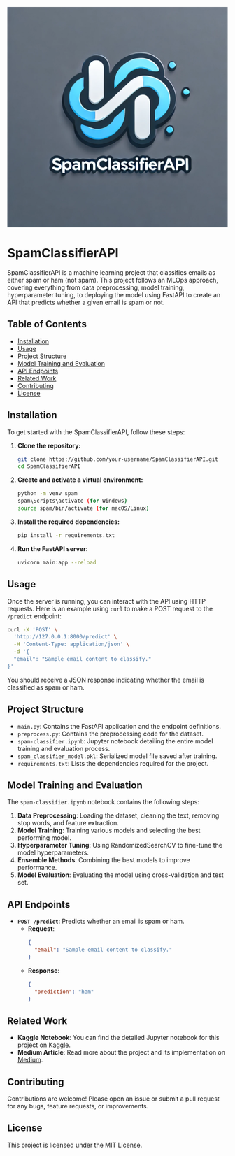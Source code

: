![SpamClassifierAPI Logo](https://github.com/MuLIAICHI/SpamClassifierAPI/blob/main/spamclassifierAPI.png)
# SpamClassifierAPI

SpamClassifierAPI is a machine learning project that classifies emails as either spam or ham (not spam). This project follows an MLOps approach, covering everything from data preprocessing, model training, hyperparameter tuning, to deploying the model using FastAPI to create an API that predicts whether a given email is spam or not.

## Table of Contents
- [Installation](#installation)
- [Usage](#usage)
- [Project Structure](#project-structure)
- [Model Training and Evaluation](#model-training-and-evaluation)
- [API Endpoints](#api-endpoints)
- [Related Work](#related-work)
- [Contributing](#contributing)
- [License](#license)

## Installation

To get started with the SpamClassifierAPI, follow these steps:

1. **Clone the repository:**
    ```sh
    git clone https://github.com/your-username/SpamClassifierAPI.git
    cd SpamClassifierAPI
    ```

2. **Create and activate a virtual environment:**
    ```sh
    python -m venv spam
    spam\Scripts\activate (for Windows)
    source spam/bin/activate (for macOS/Linux)
    ```

3. **Install the required dependencies:**
    ```sh
    pip install -r requirements.txt
    ```

4. **Run the FastAPI server:**
    ```sh
    uvicorn main:app --reload
    ```

## Usage

Once the server is running, you can interact with the API using HTTP requests. Here is an example using `curl` to make a POST request to the `/predict` endpoint:

```sh
curl -X 'POST' \
  'http://127.0.0.1:8000/predict' \
  -H 'Content-Type: application/json' \
  -d '{
  "email": "Sample email content to classify."
}'
```

You should receive a JSON response indicating whether the email is classified as spam or ham.

## Project Structure

- `main.py`: Contains the FastAPI application and the endpoint definitions.
- `preprocess.py`: Contains the preprocessing code for the dataset.
- `spam-classifier.ipynb`: Jupyter notebook detailing the entire model training and evaluation process.
- `spam_classifier_model.pkl`: Serialized model file saved after training.
- `requirements.txt`: Lists the dependencies required for the project.

## Model Training and Evaluation

The `spam-classifier.ipynb` notebook contains the following steps:
1. **Data Preprocessing**: Loading the dataset, cleaning the text, removing stop words, and feature extraction.
2. **Model Training**: Training various models and selecting the best performing model.
3. **Hyperparameter Tuning**: Using RandomizedSearchCV to fine-tune the model hyperparameters.
4. **Ensemble Methods**: Combining the best models to improve performance.
5. **Model Evaluation**: Evaluating the model using cross-validation and test set.

## API Endpoints

- **`POST /predict`**: Predicts whether an email is spam or ham.
  - **Request**: 
    ```json
    {
      "email": "Sample email content to classify."
    }
    ```
  - **Response**:
    ```json
    {
      "prediction": "ham"
    }
    ```

## Related Work

- **Kaggle Notebook**: You can find the detailed Jupyter notebook for this project on [Kaggle](https://www.kaggle.com/code/liaichimustapha/spam-classifier).
- **Medium Article**: Read more about the project and its implementation on [Medium](https://medium.com/@mustaphaliaichi/end-to-end-machine-learning-project-113b39371801).

## Contributing

Contributions are welcome! Please open an issue or submit a pull request for any bugs, feature requests, or improvements.

## License

This project is licensed under the MIT License.
